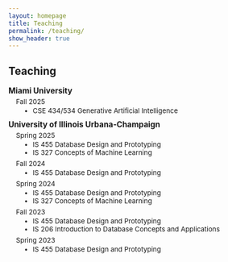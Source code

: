 ```yaml
---
layout: homepage
title: Teaching
permalink: /teaching/
show_header: true
---
```


## <autocolor>Teaching</autocolor>

<style>
.teaching-univ {
  font-size: 1.1em;
  font-weight: bold;
  margin-top: 10px;
  margin-bottom: 4px;
}

.teaching-semester {
  font-size: 0.95em;
  margin-left: 15px;
  margin-bottom: 6px;
}

.teaching-semester div {
  margin-bottom: 2px;
}

.teaching-course {
  margin: 0 0 6px 20px;
  padding-left: 0;
}

.teaching-course li {
  list-style-type: disc;
  margin-left: 1em;
}
</style>

<div class="teaching-univ"><autocolor>Miami University</autocolor></div>
<div class="teaching-semester">
  <div><autocolor>Fall 2025</autocolor></div>
  <ul class="teaching-course">
    <li><autocolor>CSE 434/534 Generative Artificial Intelligence</autocolor></li>
  </ul>
</div>

<div class="teaching-univ"><autocolor>University of Illinois Urbana-Champaign</autocolor></div>

<div class="teaching-semester">
  <div><autocolor>Spring 2025</autocolor></div>
  <ul class="teaching-course">
    <li><autocolor>IS 455 Database Design and Prototyping</autocolor></li>
    <li><autocolor>IS 327 Concepts of Machine Learning</autocolor></li>
  </ul>
</div>

<div class="teaching-semester">
  <div><autocolor>Fall 2024</autocolor></div>
  <ul class="teaching-course">
    <li><autocolor>IS 455 Database Design and Prototyping</autocolor></li>
  </ul>
</div>

<div class="teaching-semester">
  <div><autocolor>Spring 2024</autocolor></div>
  <ul class="teaching-course">
    <li><autocolor>IS 455 Database Design and Prototyping</autocolor></li>
    <li><autocolor>IS 327 Concepts of Machine Learning</autocolor></li>
  </ul>
</div>

<div class="teaching-semester">
  <div><autocolor>Fall 2023</autocolor></div>
  <ul class="teaching-course">
    <li><autocolor>IS 455 Database Design and Prototyping</autocolor></li>
    <li><autocolor>IS 206 Introduction to Database Concepts and Applications</autocolor></li>
  </ul>
</div>

<div class="teaching-semester">
  <div><autocolor>Spring 2023</autocolor></div>
  <ul class="teaching-course">
    <li><autocolor>IS 455 Database Design and Prototyping</autocolor></li>
  </ul>
</div>
